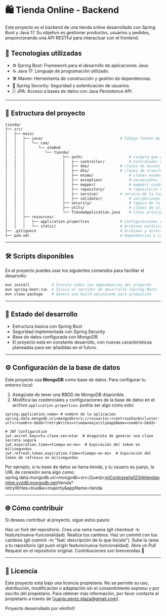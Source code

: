 # 🛍️ Tienda Online - Backend

Este proyecto es el backend de una tienda online desarrollado con Spring Boot y Java 17. Su objetivo es gestionar productos, usuarios y pedidos, proporcionando una API RESTful para interactuar con el frontend.

## 🚀 Tecnologías utilizadas

- ⚙️ Spring Boot: Framework para el desarrollo de aplicaciones Java.
- ☕ Java 17: Lenguaje de programación utilizado.
- 🛠️ Maven: Herramienta de construcción y gestión de dependencias.
- 🔐 Spring Security: Seguridad y autenticación de usuarios.
- 🗄️ JPA: Acceso a bases de datos con Java Persistence API.

---

## 📁 Estructura del proyecto

```bash
tienda/
├── src/
│   ├── main/
│   │   ├── java/           						# Código fuente de la aplicación
│   │   │   └── com/
│   │   │	   └── elm0n0
│   │   │		  └── tienda/
│   │   │           	  ├── auth/  					# carpeta que da nombre al servicio que controla
│   │   │           	  │	  ├── controller/			# Controlador de auth
│   │   │           	  │	  ├── dao/				# clases de acceso a bbdd de auth
│   │   │           	  │	  ├── dto/				# clases de transferencia del controllador auth al exterior
│   │   │           	  │	  ├── enums/				# clases enumeradas de auth
│   │   │           	  │	  ├── exception/			# excepciones lanzadas por el controlador de auth
│   │   │           	  │	  ├── mapper/				# mappers usados para convertir dao's en dto's y viceversa de auth
│   │   │           	  │	  ├── repository/			# repositorio de bbdd de auth
│   │   │           	  │	  ├── service/			# service de la logica de negocio de auth
│   │   │           	  │	  ├── validator/			# validaciones realizadas en la logica de auth
│   │   │           	  ├── security/ 				# logica de la seguridad aplicada a la api
│   │   │           	  ├── utils/					# clases de utilidad para todos los controladores
│   │   │           	  └── TiendaApplication.java  	# Clase principal de arranque
│   │   ├── resources/
│   │   │   ├── application.properties  			# Configuraciones de la aplicación (base de datos, seguridad, etc.)
│   │   │   └── static/                 			# Archivos estáticos
├── .gitignore          							# Archivos y directorios a ignorar en git
├── pom.xml             							# Dependencias y configuración de Maven
```

---

## 🛠️ Scripts disponibles
En el proyecto puedes usar los siguientes comandos para facilitar el desarrollo:

```bash
mvn install          # Instala todas las dependencias del proyecto
mvn spring-boot:run  # Inicia el servidor de desarrollo (Spring Boot)
mvn clean package    # Genera una build optimizada para producción
```

---

## 🧱 Estado del desarrollo
- Estructura básica con Spring Boot
- Seguridad implementada con Spring Security
- Base de datos configurada con MongoDB
- El proyecto está en constante desarrollo, con nuevas características planeadas para ser añadidas en el futuro.

---

## ⚙️ Configuración de la base de datos
Este proyecto usa **MongoDB** como base de datos. Para configurar tu entorno local:

1. Asegúrate de tener una BBDD de MongoDB disponible.
2. Modifica las credenciales y configuraciones de la base de datos en el archivo `application.properties`.
podria ser algo como esto:
```
spring.application.name= # nombre de la aplicacion
spring.data.mongodb.uri=mongodb+srv://<usuario>:<contraseña>@<cluster-url>/<nombre-bbdd>?retryWrites=true&w=majority&appName=<nombre-bbdd>

# JWT Configuration
jwt.secret.key=<tu-clave-secreta>  # Asegúrate de generar una clave secreta segura
jwt.expiration.time=<tiempo-en-ms>  # Expiración del token en milisegundos
jwt.refresh.token.expiration.time=<tiempo-en-ms>  # Expiración del token de refresco en milisegundos
```
Por ejemplo, si tu base de datos se llama tienda, y tu usuario es juanjo, la URL de conexión sería algo como:
spring.data.mongodb.uri=mongodb+srv://juanjo:miContraseña123@tiendaonline.svzd6.mongodb.net/tienda?retryWrites=true&w=majority&appName=tienda
   
---

## 🌐 Cómo contribuir
Si deseas contribuir al proyecto, sigue estos pasos:

Haz un fork del repositorio.
Crea una rama nueva (git checkout -b feature/nueva-funcionalidad).
Realiza tus cambios.
Haz un commit con tus cambios (git commit -m "feat: descripción de lo que hiciste").
Sube la rama a tu repositorio (git push origin feature/nueva-funcionalidad).
Abre un Pull Request en el repositorio original.
Contribuciones son bienvenidas 🚀

---

## 📄 Licencia
Este proyecto está bajo una licencia propietaria. No se permite su uso, distribución, modificación o adaptación sin el consentimiento expreso y por escrito del propietario. Para obtener más información, por favor contacta al propietario a través de [juanjo.perez.plaza@gmail.com].


Proyecto desarrollado por elm0n0